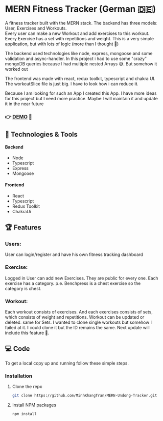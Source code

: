 
# MERN Fitness Tracker (German 🇩🇪)
A fitness tracker built with the MERN stack. The backend has three models: User, Exercises and Workouts.  
Every user can make a new Workout and add exercises to this workout. Every Exercise has a set with repetitions and weight.
This is a very simple application, but with lots of logic (more than I thought 🥲)

  
The backend used technologies like node, express, mongoose and some validation and async-handler. In this project i had to use some "crazy" mongoDB queries because I had multiple nested Arrays 😅. But somehow it worked out
  
The frontend was made with react, redux toolkit, typescript and chakra UI. The workoutSlice file is just big. I have to look how i can reduce it.
  
Because I am looking for such an App I created this App. I have more ideas for this project but I need more practice. Maybe I will maintain it and update it in the near future 

### :point_right: [DEMO](https://undong-tracker.netlify.app) :rocket:  
  


  
## :hammer: Technologies & Tools  
  
#### Backend
* Node
* Typescript
* Express
* Mongoose

#### Frontend
* React
* Typescript
* Redux Toolkit
* ChakraUi

  
## :trophy: Features  
  
### Users:  
User can login/register and have his own fitness tracking dashboard
### Exercise:  
Logged in User can add new Exercises. They are public for every one. Each exercise has a category. p.e. Benchpress is a chest exercise so the category is chest.
### Workout:
Each workout consists of exercises. And each exercises consists of sets, which consists of weight and repetitions. Workout can be updated or deleted. same for Sets. I wanted to clone single workouts but somehow I failed at it. I could clone it but the ID remains the same. Next update will include this feature 🥸.

## :computer: Code
To get a local copy up and running follow these simple steps.


### Installation

1. Clone the repo
   ```sh
   git clone https://github.com/MinhKhangTran/MERN-Undong-Tracker.git
   ```
2. Install NPM packages
   ```sh
   npm install
   ```


